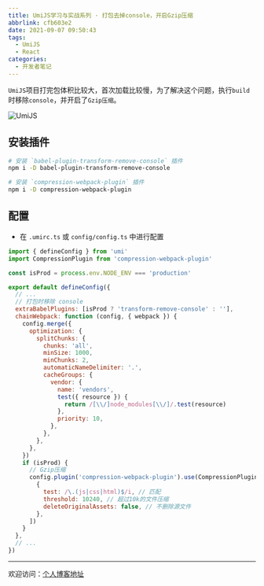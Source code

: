 ```yaml
---
title: UmiJS学习与实战系列 · 打包去掉console，开启Gzip压缩
abbrlink: cfb603e2
date: 2021-09-07 09:50:43
tags:
  - UmiJS
  - React
categories:
  - 开发者笔记
---
```


`UmiJS`项目打完包体积比较大，首次加载比较慢，为了解决这个问题，执行`build`时移除`console`，并开启了`Gzip压缩`。

![UmiJS](https://tiven.cn/static/img/img-umi-build-Xyri6RdMqoZNIqAKWdUd8.jpg)

<!-- more -->

## 安装插件

```sh
# 安装 `babel-plugin-transform-remove-console` 插件
npm i -D babel-plugin-transform-remove-console

# 安装 `compression-webpack-plugin` 插件
npm i -D compression-webpack-plugin
```

## 配置

* 在 `.umirc.ts` 或 `config/config.ts` 中进行配置

```js
import { defineConfig } from 'umi'
import CompressionPlugin from 'compression-webpack-plugin'

const isProd = process.env.NODE_ENV === 'production'

export default defineConfig({
  // ...
  // 打包时移除 console
  extraBabelPlugins: [isProd ? 'transform-remove-console' : ''],
  chainWebpack: function (config, { webpack }) {
    config.merge({
      optimization: {
        splitChunks: {
          chunks: 'all',
          minSize: 1000,
          minChunks: 2,
          automaticNameDelimiter: '.',
          cacheGroups: {
            vendor: {
              name: 'vendors',
              test({ resource }) {
                return /[\\/]node_modules[\\/]/.test(resource)
              },
              priority: 10,
            },
          },
        },
      },
    })
    if (isProd) {
      // Gzip压缩
      config.plugin('compression-webpack-plugin').use(CompressionPlugin, [
        {
          test: /\.(js|css|html)$/i, // 匹配
          threshold: 10240, // 超过10k的文件压缩
          deleteOriginalAssets: false, // 不删除源文件
        },
      ])
    }
  },
  // ...
})
```

---

欢迎访问：[个人博客地址](//tiven.cn/p/cfb603e2/ "天問博客")
